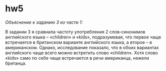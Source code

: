 # hw5
_Объяснение к заданию 3 из части 1:_

В задании 3 я сравнила частоту употребления 2 слов-синонимов английского языка – «children» и «kids», подразумевая, что первое чаще встречается в британском варианте английского языка, а второе – в американском. Однако, исследование показало, что в обоих вариантах английского чаще всего можно встретить слово «children». Хотя слово «kids» само по себе чаще встречается в речи американца, нежели британца.
